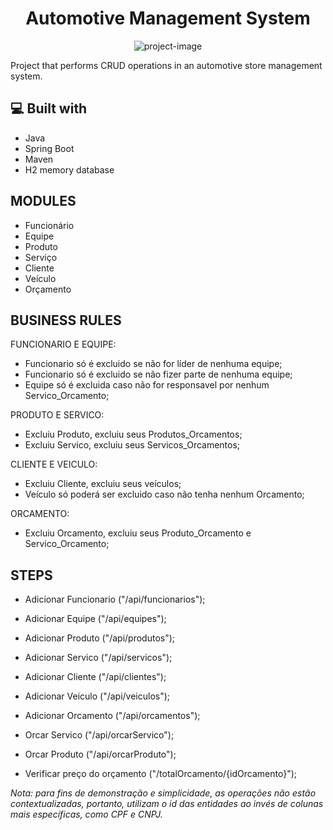 <h1 align="center" id="title">Automotive Management System</h1>

<p align="center"><img src="https://www.getac.com/content/dam/uploads/2023/03/autorepairworkshop_cover.png" alt="project-image"></p>

<p id="description">Project that performs CRUD operations in an automotive store management system.</p>

  
  
<h2>💻 Built with</h2>

*   Java
*   Spring Boot
*   Maven
*   H2 memory database

  <h2>MODULES</h2>

*   Funcionário
*   Equipe
*   Produto
*   Serviço
*   Cliente
*   Veículo
*   Orçamento
  
  <h2>BUSINESS RULES</h2>

FUNCIONARIO E EQUIPE:
- Funcionario só é excluido se não for líder de nenhuma equipe;
- Funcionario só é excluido se não fizer parte de nenhuma equipe;
- Equipe só é excluida caso não for responsavel por nenhum Servico_Orcamento;

PRODUTO E SERVICO:
- Excluiu Produto, excluiu seus Produtos_Orcamentos;
- Excluiu Servico, excluiu seus Servicos_Orcamentos;

CLIENTE E VEICULO:
- Excluiu Cliente, excluiu seus veículos;
- Veículo só poderá ser excluido caso não tenha nenhum Orcamento;

ORCAMENTO:
- Excluiu Orcamento, excluiu seus Produto_Orcamento e Servico_Orcamento;

<h2>STEPS</h2>

- Adicionar Funcionario ("/api/funcionarios");
- Adicionar Equipe ("/api/equipes");
  
- Adicionar Produto ("/api/produtos");
  
- Adicionar Servico ("/api/servicos");
  
- Adicionar Cliente ("/api/clientes");
  
- Adicionar Veiculo ("/api/veiculos");
  
- Adicionar Orcamento ("/api/orcamentos");
- Orcar Servico ("/api/orcarServico");
- Orcar Produto ("/api/orcarProduto");
- Verificar preço do orçamento ("/totalOrcamento/{idOrcamento}");

<i>Nota: para fins de demonstração e simplicidade, as operações não estão contextualizadas, portanto, utilizam o id das entidades ao invés de colunas mais específicas, como CPF e CNPJ.</i>
